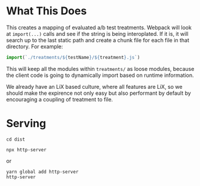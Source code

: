# What This Does

This creates a mapping of evaluated a/b test treatments. Webpack will look at `import(...)` calls and see if the string is being interoplated. If it is, it will search up to the last static path and create a chunk file for each file in that directory. For example:

```js
import(`./treatments/${testName}/${treatment}.js`)
```

This will keep all the modules within `treatments/` as loose modules, because the client code is going to dynamically import based on runtime information.

We already have an LiX based culture, where all features are LiX, so we should make the expirence not only easy but also performant by default by encouraging a coupling of treatment to file.

# Serving

```
cd dist
```

```
npx http-server
```

or

```
yarn global add http-server
http-server
```
